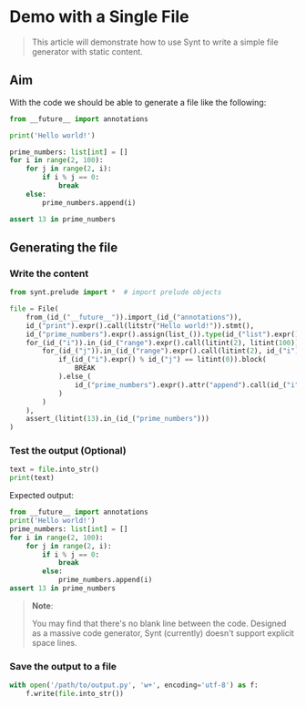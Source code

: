 # Demo with a Single File

> This article will demonstrate how to use Synt to write a simple file generator with static content.

## Aim

With the code we should be able to generate a file like the following:

```python
from __future__ import annotations

print('Hello world!')

prime_numbers: list[int] = []
for i in range(2, 100):
    for j in range(2, i):
        if i % j == 0:
            break
    else:
        prime_numbers.append(i)

assert 13 in prime_numbers
```

## Generating the file

### Write the content

```python
from synt.prelude import *  # import prelude objects

file = File(
    from_(id_("__future__")).import_(id_("annotations")),
    id_("print").expr().call(litstr("Hello world!")).stmt(),
    id_("prime_numbers").expr().assign(list_()).type(id_("list").expr()[id_("int")]),
    for_(id_("i")).in_(id_("range").expr().call(litint(2), litint(100))).block(
        for_(id_("j")).in_(id_("range").expr().call(litint(2), id_("i"))).block(
            if_(id_("i").expr() % id_("j") == litint(0)).block(
                BREAK
            ).else_(
                id_("prime_numbers").expr().attr("append").call(id_("i")).stmt()
            )
        )
    ),
    assert_(litint(13).in_(id_("prime_numbers")))
)
```

### Test the output (Optional)

```python
text = file.into_str()
print(text)
```

Expected output:

```python
from __future__ import annotations
print('Hello world!')
prime_numbers: list[int] = []
for i in range(2, 100):
    for j in range(2, i):
        if i % j == 0:
            break
        else:
            prime_numbers.append(i)
assert 13 in prime_numbers
```

> **Note**:
> 
> You may find that there's no blank line between the code.
> Designed as a massive code generator, Synt (currently) doesn't support explicit space lines.

### Save the output to a file

```python
with open('/path/to/output.py', 'w+', encoding='utf-8') as f:
    f.write(file.into_str())
```
